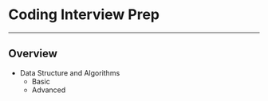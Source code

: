 # Coding Interview Prep

---

## Overview

* Data Structure and Algorithms
    * Basic
    * Advanced